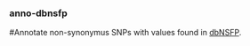 ### anno-dbnsfp

#Annotate non-synonymus SNPs with values found in [dbNSFP](https://sites.google.com/site/jpopgen/dbNSFP).
